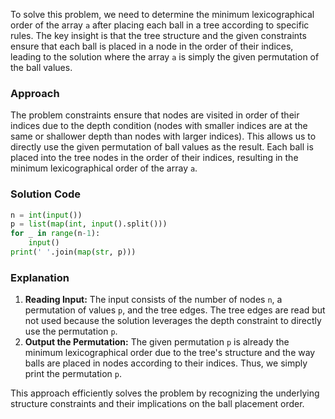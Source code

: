 To solve this problem, we need to determine the minimum lexicographical order of the array `a` after placing each ball in a tree according to specific rules. The key insight is that the tree structure and the given constraints ensure that each ball is placed in a node in the order of their indices, leading to the solution where the array `a` is simply the given permutation of the ball values.

### Approach
The problem constraints ensure that nodes are visited in order of their indices due to the depth condition (nodes with smaller indices are at the same or shallower depth than nodes with larger indices). This allows us to directly use the given permutation of ball values as the result. Each ball is placed into the tree nodes in the order of their indices, resulting in the minimum lexicographical order of the array `a`.

### Solution Code
```python
n = int(input())
p = list(map(int, input().split()))
for _ in range(n-1):
    input()
print(' '.join(map(str, p)))
```

### Explanation
1. **Reading Input:** The input consists of the number of nodes `n`, a permutation of values `p`, and the tree edges. The tree edges are read but not used because the solution leverages the depth constraint to directly use the permutation `p`.
2. **Output the Permutation:** The given permutation `p` is already the minimum lexicographical order due to the tree's structure and the way balls are placed in nodes according to their indices. Thus, we simply print the permutation `p`.

This approach efficiently solves the problem by recognizing the underlying structure constraints and their implications on the ball placement order.
